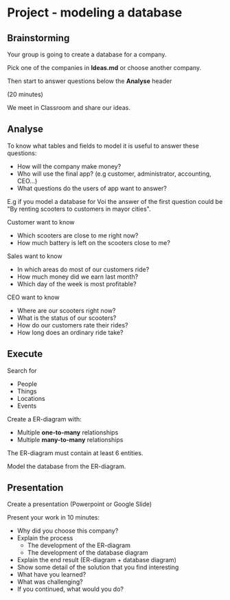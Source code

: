 # Project - modeling a database

## Brainstorming

Your group is going to create a database for a company.

Pick one of the companies in **Ideas.md** or choose another company.

Then start to answer questions below the **Analyse** header

(20 minutes)

We meet in Classroom and share our ideas.

## Analyse

To know what tables and fields to model it is useful to answer these questions:

- How will the company make money?
- Who will use the final app? (e.g customer, administrator, accounting, CEO...)
- What questions do the users of app want to answer?

E.g if you model a database for Voi the answer of the first question could be "By renting scooters to customers in mayor cities". 

Customer want to know
- Which scooters are close to me right now? 
- How much battery is left on the scooters close to me? 

Sales want to know
- In which areas do most of our customers ride? 
- How much money did we earn last month? 
- Which day of the week is most profitable? 

CEO want to know
- Where are our scooters right now?
- What is the status of our scooters?
- How do our customers rate their rides?
- How long does an ordinary ride take?

## Execute 

Search for
- People
- Things
- Locations
- Events

Create a ER-diagram with:
- Multiple **one-to-many** relationships
- Multiple **many-to-many** relationships

The ER-diagram must contain at least 6 entities.

Model the database from the ER-diagram. 

## Presentation 

Create a presentation (Powerpoint or Google Slide)

Present your work in 10 minutes:
- Why did you choose this company?
- Explain the process
    * The development of the ER-diagram
    * The development of the database diagram
- Explain the end result (ER-diagram + database diagram)
- Show some detail of the solution that you find interesting
- What have you learned?
- What was challenging? 
- If you continued, what would you do?
